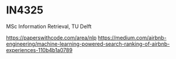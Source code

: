 # IN4325
MSc Information Retrieval, TU Delft

https://paperswithcode.com/area/nlp
https://medium.com/airbnb-engineering/machine-learning-powered-search-ranking-of-airbnb-experiences-110b4b1a0789
